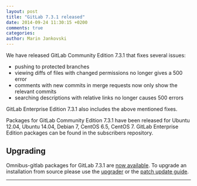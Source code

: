 ```yaml
---
layout: post
title: "GitLab 7.3.1 released"
date: 2014-09-24 11:30:15 +0200
comments: true
categories:
author: Marin Jankovski
---
```


We have released GitLab Community Edition 7.3.1 that fixes several issues:

- pushing to protected branches
- viewing diffs of files with changed permissions no longer gives a 500 error
- comments with new commits in merge requests now only show the relevant commits
- searching descriptions with relative links no longer causes 500 errors

GitLab Enterprise Edition 7.3.1 also includes the above mentioned fixes.

<!--more-->

Packages for GitLab Community Edition 7.3.1 have been released for Ubuntu 12.04, Ubuntu 14.04, Debian 7, CentOS 6.5, CentOS 7.
GitLab Enterprise Edition packages can be found in the subscribers repository.

## Upgrading

Omnibus-gitlab packages for GitLab 7.3.1 are [now
available](https://about.gitlab.com/downloads/). To upgrade an installation
from source please use the
[upgrader](http://doc.gitlab.com/ce/update/upgrader.html) or the [patch update
guide](http://doc.gitlab.com/ce/update/patch_versions.html).

- - -
